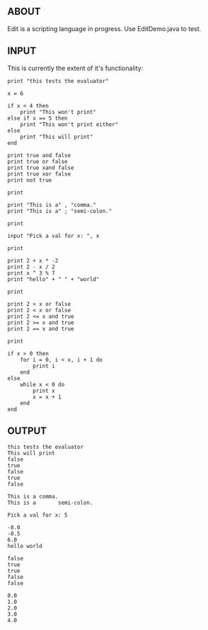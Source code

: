 ## ABOUT

Edit is a scripting language in progress. Use EditDemo.java to test.

## INPUT

This is currently the extent of it's functionality:

```
print "this tests the evaluator"

x = 6

if x < 4 then
	print "This won't print"
else if x == 5 then
	print "This won't print either"
else
	print "This will print"
end

print true and false
print true or false
print true xand false
print true xor false
print not true

print

print "This is a" , "comma."
print "This is a" ; "semi-colon."

print

input "Pick a val for x: ", x

print

print 2 + x * -2
print 2 - x / 2
print x ^ 3 % 7
print "hello" + " " + "world"

print

print 2 > x or false
print 2 < x or false
print 2 <= x and true
print 2 >= x and true
print 2 == x and true

print

if x > 0 then
	for i = 0, i < x, i + 1 do
		print i
	end
else
	while x < 0 do
		print x
		x = x + 1
	end
end
```

## OUTPUT

```
this tests the evaluator
This will print
false
true
false
true
false

This is a comma.
This is a       semi-colon.

Pick a val for x: 5

-8.0
-0.5
6.0
hello world

false
true
true
false
false

0.0
1.0
2.0
3.0
4.0
```
